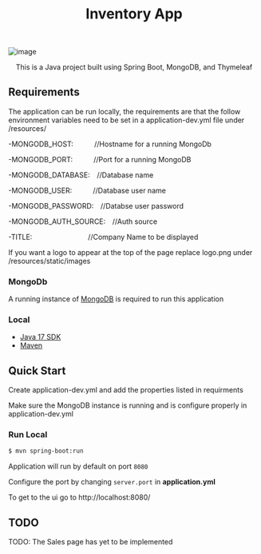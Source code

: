 <h1 align="center"> Inventory App </h1> <br>

![image](https://github.com/user-attachments/assets/1d876789-da93-4c3f-a634-ab3b1709380e)


<p align="center">
  This is a Java project built using Spring Boot, MongoDB, and Thymeleaf
</p>

## Requirements
The application can be run locally, the requirements are that the follow environment variables need to be set in a application-dev.yml file under /resources/

-MONGODB_HOST:&emsp;&emsp;&emsp;//Hostname for a running MongoDb

-MONGODB_PORT:&emsp;&emsp;&emsp;//Port for a running MongoDB

-MONGODB_DATABASE:&emsp;//Database name

-MONGODB_USER:&emsp;&emsp;&emsp;//Database user name

-MONGODB_PASSWORD:&emsp;//Databse user password

-MONGODB_AUTH_SOURCE:&emsp;//Auth source

-TITLE:&emsp;&emsp;&emsp;&emsp;&emsp;&emsp;&emsp;&emsp;//Company Name to be displayed

If you want a logo to appear at the top of the page replace logo.png under /resources/static/images


### MongoDb
A running instance of [MongoDB](https://www.mongodb.com/) is required to run this application

### Local
* [Java 17 SDK](https://openjdk.org/projects/jdk/17/)
* [Maven](https://maven.apache.org/download.cgi)

## Quick Start
Create application-dev.yml and add the properties listed in requirments

Make sure the MongoDB instance is running and is configure properly in application-dev.yml

### Run Local
```bash
$ mvn spring-boot:run
```

Application will run by default on port `8080`

Configure the port by changing `server.port` in __application.yml__

To get to the ui go to http://localhost:8080/


## TODO
TODO: The Sales page has yet to be implemented
